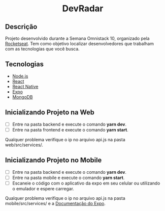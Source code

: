 <h1 align="center">
    DevRadar
</h1>

## Descrição
Projeto desenvolvido durante a Semana Omnistack 10, organizado pela [Rocketseat](https://github.com/Rocketseat). Tem como objetivo localizar desenvolvedores que trabalham com as tecnologias que você busca.

## Tecnologias
- [Node.js](https://nodejs.org/en/)
- [React](https://reactjs.org)
- [React Native](https://facebook.github.io/react-native/)
- [Expo](https://expo.io/)
- [MongoDB](https://www.mongodb.com/)

## Inicializando Projeto na Web

- [ ] Entre na pasta backend e execute o comando **yarn dev**.
- [ ] Entre na pasta frontend e execute o comando **yarn start**.

Qualquer problema verifique o ip no arquivo api.js na pasta web/src/services/.

## Inicializando Projeto no Mobile
- [ ] Entre na pasta backend e execute o comando **yarn dev**.
- [ ] Entre na pasta mobile e execute o comando **yarn start**.
- [ ] Escaneie o código com o aplicativo da expo em seu celular ou utilizando o emulador e espere carregar.

Qualquer problema verifique o ip no arquivo api.js na pasta  mobile/src/services/ e a [Documentação do Expo](https://docs.expo.io/versions/latest/).
